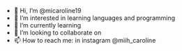 - 👋 Hi, I’m @micaroline19
- 👀 I’m interested in learning languages ​​and programming
- 🌱 I’m currently learning 
- 💞️ I’m looking to collaborate on 
- 📫 How to reach me: in instagram @miih_caroline 

<!---
micaroline19/micaroline19 is a ✨ special ✨ repository 
because its `README.md` (this file) appears on your GitHub profile.
You can click the Preview link to take a look at your changes.
--->
